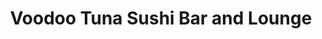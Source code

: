 ---
layout: place
title: Voodoo Tuna Sushi Bar and Lounge
permalink: /ohio/lakewood/voodoo-tuna-sushi-bar-and-lounge.html
stateAbbr: OH
stateName: Ohio
cityName: Lakewood
seo:
  type: restaurant
  links: http://voodootuna.com/
place_id: ChIJ46K7pmvyMIgRkcNssl2WTyU
photos:
  - name: >-
      places/ChIJ46K7pmvyMIgRkcNssl2WTyU/photos/AeeoHcLpyGiDEqbgOHj5WbMaSKkrQyn62Y8mu-QvtarXJgUo1NqLFw3kx3XZttPzlNCw6UUXa97xEFMrQjl8cBFsKk-XLk3v-9IZC8BesrxYbJZtFR4slLpLKDgp4NquE53H_u2lxw5aEXg5-jOLYau41pL7Kg1szciG7PWxJ-xv0OV-2JCF-lTtHLCUllxzgcgp0Vtya_czNbsVfx-2sa9cGFjt_TrgBxuYSWOwZh9ZATs5sWThFGi0rjN0kKLzLOp_IjOXwpQRBYuOZLhuymSLb2vNnLbYw1NuPkKlIehYp00UMw
    widthPx: 960
    heightPx: 720
    authorAttributions:
      - displayName: Voodoo Tuna Sushi Bar and Restaurant
        uri: https://maps.google.com/maps/contrib/105832727280646639067
        photoUri: >-
          https://lh3.googleusercontent.com/a-/ALV-UjU2dA66JIl5TWKlPhUd5-X9C3axCBR6uw1GlMDVzrlv4R1Vvz71=s100-p-k-no-mo
    flagContentUri: >-
      https://www.google.com/local/imagery/report/?cb_client=maps_api_places.places_api&image_key=!1e10!2sAF1QipOrdSWkySm3aZOcegT9lANXdzvOeXbXdRgugsgG&hl=en-US
    googleMapsUri: >-
      https://www.google.com/maps/place//data=!3m4!1e2!3m2!1sAF1QipOrdSWkySm3aZOcegT9lANXdzvOeXbXdRgugsgG!2e10!4m2!3m1!1s0x8830f26ba6bba2e3:0x254f965db26cc391
  - name: >-
      places/ChIJ46K7pmvyMIgRkcNssl2WTyU/photos/AeeoHcLwWjsTfUnDd_YXxM3-I4n_K3amG6eNaL5Q8b4ZVn5qNYmlmuXiRNELjMFhck1wwbMOdvH2fpgDgrixIbFn8QKKSnnWlZOSTdXXgwczVpWxs5QyMB8DFIIOhrtS_Zrpruozp3S_PT-u_Dhb3aHfoyeVAFMwGzS8RNhI-Q0L0RdJ_57kecsOAXGhNsLcPul9E-6qMPBmljPWP6GdzHEabvWapJCXA3fpZeBeVp4U9NgfE1p5xd5DPa4_dcDMG8UsPJzRk8mV46E5UjHmlEILBX25MMeanJjJeoeIz0IOmWU_oA
    widthPx: 851
    heightPx: 315
    authorAttributions:
      - displayName: Voodoo Tuna Sushi Bar and Restaurant
        uri: https://maps.google.com/maps/contrib/105832727280646639067
        photoUri: >-
          https://lh3.googleusercontent.com/a-/ALV-UjU2dA66JIl5TWKlPhUd5-X9C3axCBR6uw1GlMDVzrlv4R1Vvz71=s100-p-k-no-mo
    flagContentUri: >-
      https://www.google.com/local/imagery/report/?cb_client=maps_api_places.places_api&image_key=!1e10!2sAF1QipNTuuUCELEocb4fzB_dgXjIi09Ucj2qsbU_gsW2&hl=en-US
    googleMapsUri: >-
      https://www.google.com/maps/place//data=!3m4!1e2!3m2!1sAF1QipNTuuUCELEocb4fzB_dgXjIi09Ucj2qsbU_gsW2!2e10!4m2!3m1!1s0x8830f26ba6bba2e3:0x254f965db26cc391
  - name: >-
      places/ChIJ46K7pmvyMIgRkcNssl2WTyU/photos/AeeoHcLs8AeJwFU8In-5veKUJMa3OfC89xhpADGbmtmKNFlIKAgdZhsxuIp1wh5kf86J3jpQtUsrAK33i5W7LbmlbjqOoFAG37vbtJvsD3qCRLwXujdRFdhlfr-0kPCtBR-UclUeHdclDtceZZ4I22mlq_RbiZ-qAXoVN47IQIJb0Gnb2wAMQIRlUiEgWfvY5eVtLfqCasTfUVRrY8jk28S7SPNsHMCPyCFnYzxIwNF-IbAqxHDclRZ8Xr5mP1GNNCkz1mAfbmVakaOBwkxxbMVauAOr1kF5-3Bpsinesjm_goBa9pS1V-IUFymvcwWi4ZcrhOvvqCt8Boffuy53Q36ndCkJNakTzEyn0-i5CYGGjYLZKT3xrUJze9AswuhpoJDtnlMvvI5LwPPzZHosCLS5CsKIorJxKUgc9BYi4CwRh6PPUOSv
    widthPx: 3600
    heightPx: 4800
    authorAttributions:
      - displayName: Kayleigh Smith
        uri: https://maps.google.com/maps/contrib/109556838263717003525
        photoUri: >-
          https://lh3.googleusercontent.com/a-/ALV-UjXxlERRjzu_dde_in9mpE2a9yF8H2jwcLzGpBjdKp7OuTegG8Vb=s100-p-k-no-mo
    flagContentUri: >-
      https://www.google.com/local/imagery/report/?cb_client=maps_api_places.places_api&image_key=!1e10!2sCIHM0ogKEICAgICLgPbxrgE&hl=en-US
    googleMapsUri: >-
      https://www.google.com/maps/place//data=!3m4!1e2!3m2!1sCIHM0ogKEICAgICLgPbxrgE!2e10!4m2!3m1!1s0x8830f26ba6bba2e3:0x254f965db26cc391
  - name: >-
      places/ChIJ46K7pmvyMIgRkcNssl2WTyU/photos/AeeoHcK-yDbnzwDI2sk4J_qWiqp2I-zoJ3Q8IMSSsCboMMQ2CV7skuaQ3gq-9V_c9nUzy75l5spfilfAu0V7OkfvUfMrPRfe7lYa6g8xQ2D0uosG-KCK4_rPTy-cGfCsAkJRow4VaFUob94H8hohO-0cJweoNR0ok2fYJcwnHsVtx3LClJZByXV2n-Y-HzMpYx8B0J51m30fkOxZD0B213iXmmpTMhb74-8otfZJ5X-vcUJHySdTBTzbLrfjOCmwy04t98TG82_Q6AyyQTaPymYgCW5n-GrgjuT-EWnhUIwUOJ1yrON47UcGdoeu5ARtPxr5S0GZpLJ0n8E3Y23m9R0vbeZ88gd2oG5hZQkwpE7PmlBWmoo8m1jrOwzdN3MthJ_pZAjQDLTfbAcxQ8hvOy1hs0paxo0Ao2ad_gGSb_N4J6sXZmfX
    widthPx: 4032
    heightPx: 3024
    authorAttributions:
      - displayName: Charles H
        uri: https://maps.google.com/maps/contrib/105002273221901963871
        photoUri: >-
          https://lh3.googleusercontent.com/a-/ALV-UjUcpAlSvgL7sEkrPLav5WIkGo2RcXK1F8COgo_nqLf7JO_Ci4yBSQ=s100-p-k-no-mo
    flagContentUri: >-
      https://www.google.com/local/imagery/report/?cb_client=maps_api_places.places_api&image_key=!1e10!2sCIHM0ogKEICAgIC1zsmWyQE&hl=en-US
    googleMapsUri: >-
      https://www.google.com/maps/place//data=!3m4!1e2!3m2!1sCIHM0ogKEICAgIC1zsmWyQE!2e10!4m2!3m1!1s0x8830f26ba6bba2e3:0x254f965db26cc391
  - name: >-
      places/ChIJ46K7pmvyMIgRkcNssl2WTyU/photos/AeeoHcIXNO5bDvRjoFDROMf0YiwRowDPD44OkdcCMv-2FY9J0E1z1POkV2HyJIdby9iTa6w0mX96VoZeIZdmADEV7c8Bnx-UxBDxsf-fTKpp_xbbxh40U1A6wYLjMKZfSh94h_8V6dX37LCZCt4gchf7iQHkXdJgC4Xo0tcYiulnOUZEa9bNVLT_IhGMgisPlKajFEAQJkumnIx-8lNmebeYPKMhEm1HKlGtbUnvdMa_yOdOlE7gf3rvsBjn3eCqGuB1Q7VrsdBj0M4_-wl8uaDNG9j2GXHPvSmtbQ5_tDfoqdh6k2xqZMbMZOMmvly0eQoB1_U34IR8jgM8QmX8MM_pDMVrtFeIf9WFN2Qq9zbrA77X7g7ASRKIjl2YZE1Wi3lmA-yusBmwPrftWohoxV8IEATQYfF3IgXeDGfctlRl1_k
    widthPx: 3072
    heightPx: 4080
    authorAttributions:
      - displayName: Mike McCarthy
        uri: https://maps.google.com/maps/contrib/111254005621704738779
        photoUri: >-
          https://lh3.googleusercontent.com/a-/ALV-UjXzZUtmpx7dV6FV9-FUy7QsdtzHwwp4lbv7DezrDuFlaqNbrrM=s100-p-k-no-mo
    flagContentUri: >-
      https://www.google.com/local/imagery/report/?cb_client=maps_api_places.places_api&image_key=!1e10!2sCIHM0ogKEICAgICxlaLTEg&hl=en-US
    googleMapsUri: >-
      https://www.google.com/maps/place//data=!3m4!1e2!3m2!1sCIHM0ogKEICAgICxlaLTEg!2e10!4m2!3m1!1s0x8830f26ba6bba2e3:0x254f965db26cc391
  - name: >-
      places/ChIJ46K7pmvyMIgRkcNssl2WTyU/photos/AeeoHcLPVKGkGrbUGHkB66xt1JRHyeOakLd2KDrtUsNEJRF6ZRh3wvcHqW1DRGs01qv1whpTTc5LUX2n5qxHWPxhhLqGnVMXFN5f5ggsOiYUcm_4PBu9yAncCanwJGXQkYUqE2rVj2BbR3m3RL6Z2P3_6JHGAPIceLUw1frKKznjOkTmYlJZe0ZYcZefM5I-hJXQsBZvqM-p0-kArsMe5BMQ4j0o7ijEv486TqZBlO6NY5J7AOjsD68zSwSsm08p_2WRumBksXIi2AhcAv-S-4p_LphzJ8t7Fjl9WD8lA35waAp5yAFNE62hbQWXNFUUhHhg_iuQ7P7pLf1zbTv3Sp1aREPeNBHUYTX1uGbJxeBTZxi2ktyl2-ePNTGgxZwCgFOeFkc1Epdasur-6wbAklb2Y0aYZbZY2yihnKlshUfaV-sMRQ
    widthPx: 3024
    heightPx: 4032
    authorAttributions:
      - displayName: Kd8jnk
        uri: https://maps.google.com/maps/contrib/116537400024199150205
        photoUri: >-
          https://lh3.googleusercontent.com/a-/ALV-UjWz0paGzA-oGKhhd30_ZaacQSfdfcZw8p_syP8dXYSPkwVDmihc=s100-p-k-no-mo
    flagContentUri: >-
      https://www.google.com/local/imagery/report/?cb_client=maps_api_places.places_api&image_key=!1e10!2sCIHM0ogKEICAgICB64b9cg&hl=en-US
    googleMapsUri: >-
      https://www.google.com/maps/place//data=!3m4!1e2!3m2!1sCIHM0ogKEICAgICB64b9cg!2e10!4m2!3m1!1s0x8830f26ba6bba2e3:0x254f965db26cc391
  - name: >-
      places/ChIJ46K7pmvyMIgRkcNssl2WTyU/photos/AeeoHcIwpEVX6A5iV2kEEthgmszZ1356SbISoX6M_A4dHLdSWUMxWLLfJ4kN4iGM-WsTzaM3am-Wo5xSvCzMjXpm-ZGeV9WjbhBAvfcv-GbdlzRWJsuqMCi_CUC4iDHi1NnSxx3Rj4Tyf31v1jHPSN2ype3GpbPr6KoXfBLdHdT6wjMIgZujYK-6lvyOlmt7SelYwGag9mPFAGs3o-Dqhtq3kF1NJsyfhiLvy1AY7enQLte_TjA-bVsEziuQa01tEEfXhquHYwor4jMSyJb38LZdnT3ZShGP7rQRb1yTIXrzXl0Gy0R9ao1BloZTPyuq5VyCnPsfuhNzStTBMe8kzCUwBm3w0SuzqYg5aXXePLChg8zhnfzoC0jBwNQhwBMEXTbkQimFpee0xstZ4yeyxhlP5zphwkydvwz8nExBTCtnjSBH1TM
    widthPx: 4032
    heightPx: 3024
    authorAttributions:
      - displayName: Kiarra Saito-Beckman
        uri: https://maps.google.com/maps/contrib/116018731813324487158
        photoUri: >-
          https://lh3.googleusercontent.com/a-/ALV-UjUTGgYoJ_s1ljJrcuA7SnRuXG82dnvOXRqnLuRE0glEt4wHk65L=s100-p-k-no-mo
    flagContentUri: >-
      https://www.google.com/local/imagery/report/?cb_client=maps_api_places.places_api&image_key=!1e10!2sCIHM0ogKEICAgIDD7er2zAE&hl=en-US
    googleMapsUri: >-
      https://www.google.com/maps/place//data=!3m4!1e2!3m2!1sCIHM0ogKEICAgIDD7er2zAE!2e10!4m2!3m1!1s0x8830f26ba6bba2e3:0x254f965db26cc391
  - name: >-
      places/ChIJ46K7pmvyMIgRkcNssl2WTyU/photos/AeeoHcLWjxZAJqYHGZdznJ3Bo7exhyPxOkz3Bw6I8RT_TEWF_sPYDiIbvJNU1Hxa9MfiA1xAHmcTeHK0JcBKdO2oeqUMoGar-wJVcjOIELtPVkDy1SyJXRC6Vkdl0gJB2ZYPzUgqi-_HCw7wl_ErjzByS_q8mQ95wi7mEXLNMWP548Tr-9op7EL04uORMX5RvjhqgM3YIL713ML5pc5ICwDz1cinaa5Kz6gVC8DbcFFsFeUcwr9kugeJuCNVAi--4dbQl_dKb9LwxgKBi80UaChkKGVp_0jhUwOdd64aBqXDszdynelm9-RZoNrBdG8nKSiKEi19eRqbBp4NNUR4le6dig0Inpx7xaqGAL3OiJ1h2GHjqWbOWgJl1MhZR1YHVaOgGaS60VEN6zYvDUIjWpCTMpzPCvaFl4MOClIprdWk1co
    widthPx: 3000
    heightPx: 4000
    authorAttributions:
      - displayName: Rene Royalty
        uri: https://maps.google.com/maps/contrib/113775766054859876043
        photoUri: >-
          https://lh3.googleusercontent.com/a-/ALV-UjWVS_DEYmDG-pJO6HveCh1c6SU9WWAuCZOZ_l1uoMvoDSYYPhdPsA=s100-p-k-no-mo
    flagContentUri: >-
      https://www.google.com/local/imagery/report/?cb_client=maps_api_places.places_api&image_key=!1e10!2sCIHM0ogKEICAgICG37GUSQ&hl=en-US
    googleMapsUri: >-
      https://www.google.com/maps/place//data=!3m4!1e2!3m2!1sCIHM0ogKEICAgICG37GUSQ!2e10!4m2!3m1!1s0x8830f26ba6bba2e3:0x254f965db26cc391
  - name: >-
      places/ChIJ46K7pmvyMIgRkcNssl2WTyU/photos/AeeoHcJ8LcN9EoapHkjy3T1QZTRRmDo8D3QASkkoe4YTsOCHh4QDplTnzb_9D1zFQ2R4e2MuLazPxXUsEleqj5lfMRkekVrKXT3RX88oE67alaoJfyGa_F3v3wI0qMyjID6iCy2E66EFhV-bv1d_OeYZGdVCzZdbpcdoeb75oIMuTiR9wosxmoBIBfnN2THMd1NBiefcwyQv0EadVagOkrRRyk9Nos-gexqPlou3fsYkIc8UZXwtDY0fU011epLOv9iPcy5uXSf3kWPbAbIxcCnvERMDt340XC61EnOjVm-4aolObAOaDS70qxIhPSDOAjvwx7Yjz9PD15fQ7qlH-ko0hIyCKZA8c-xYHDAdPCN_bFrTVEL4nn5F07RGQ45fM6uexihHoGwuCIjJzMJ0bHFixm72-y19I3DpbILmUGxiFBQ
    widthPx: 1920
    heightPx: 1080
    authorAttributions:
      - displayName: Don Shaner
        uri: https://maps.google.com/maps/contrib/115832040787117850734
        photoUri: >-
          https://lh3.googleusercontent.com/a-/ALV-UjVbUXH9tzTPJkmAZdnvAgNfIq1jyrpbs1GUaIDmuJPwTnMh9KMj=s100-p-k-no-mo
    flagContentUri: >-
      https://www.google.com/local/imagery/report/?cb_client=maps_api_places.places_api&image_key=!1e10!2sCIHM0ogKEICAgIDE27rIbQ&hl=en-US
    googleMapsUri: >-
      https://www.google.com/maps/place//data=!3m4!1e2!3m2!1sCIHM0ogKEICAgIDE27rIbQ!2e10!4m2!3m1!1s0x8830f26ba6bba2e3:0x254f965db26cc391
  - name: >-
      places/ChIJ46K7pmvyMIgRkcNssl2WTyU/photos/AeeoHcK3MqMEBTmXm4Tssv0N-VOXR2aTHJJEWkPFJfLGJRkuCnnsF4MTtiRoE3w4k88rlRcRd6kFZM26TzVoh43cVwggWiNWAUE5EejftfOtqesUiL0y61Bo7Ny32WWQGF69IOnKLMtxIhTZBu3vU2DVQwXunKCotNnxPa8QqLE2fys6ZJm237P6fVkojKdBNIE_qpqoXMLHBDB3RcJ_4rwQXT7kJcgIYbVRWdHPMzgQwb40iIyDjzSm848oIjh8ntWDwpKCYfeC11t7K9uWcClel10l001WbQcA2hpovKjn9HD1ys-ucBKLmrQRRnr5SX1876Q3bjGkjnNVwytE47PXm3MygPbnPVvqsEISoVBjzeiQjTIX_Ai09w5SmhPyBScFQ_efht3t_9OPiSYGPPyQM9WJq2VWcgsL0BxIQJsroUS-ww
    widthPx: 3024
    heightPx: 4032
    authorAttributions:
      - displayName: Tiffany Tippen
        uri: https://maps.google.com/maps/contrib/102150212059728994530
        photoUri: >-
          https://lh3.googleusercontent.com/a/ACg8ocIPqPS8atBVACP91Ew-Acho9gUspGFegrR4eLw4GId3hJnc2A=s100-p-k-no-mo
    flagContentUri: >-
      https://www.google.com/local/imagery/report/?cb_client=maps_api_places.places_api&image_key=!1e10!2sCIHM0ogKEICAgIDdz--LJA&hl=en-US
    googleMapsUri: >-
      https://www.google.com/maps/place//data=!3m4!1e2!3m2!1sCIHM0ogKEICAgIDdz--LJA!2e10!4m2!3m1!1s0x8830f26ba6bba2e3:0x254f965db26cc391
address: 15326 Detroit Ave, Lakewood, OH 44107, USA
street: 15326 Detroit Ave
city: Lakewood
state: OH
zip: '44107'
country: USA
neighborhood: null
latitude: '41.485378'
longitude: '-81.803544'
accessibility_options:
  wheelchairAccessibleParking: true
  wheelchairAccessibleEntrance: true
  wheelchairAccessibleRestroom: true
  wheelchairAccessibleSeating: true
business_status: OPERATIONAL
name: Voodoo Tuna Sushi Bar and Lounge
google_maps_links:
  directionsUri: >-
    https://www.google.com/maps/dir//''/data=!4m7!4m6!1m1!4e2!1m2!1m1!1s0x8830f26ba6bba2e3:0x254f965db26cc391!3e0
  placeUri: https://maps.google.com/?cid=2688532831733072785
  writeAReviewUri: >-
    https://www.google.com/maps/place//data=!4m3!3m2!1s0x8830f26ba6bba2e3:0x254f965db26cc391!12e1
  reviewsUri: >-
    https://www.google.com/maps/place//data=!4m4!3m3!1s0x8830f26ba6bba2e3:0x254f965db26cc391!9m1!1b1
  photosUri: >-
    https://www.google.com/maps/place//data=!4m3!3m2!1s0x8830f26ba6bba2e3:0x254f965db26cc391!10e5
primary_type: Restaurant
opening_hours:
  regular: null
  current: null
secondary_opening_hours:
  regular:
    weekdayDescriptions: null
    type: null
  current:
    weekdayDescriptions: null
    type: null
phone: (216) 302-8862
price_level: PRICE_LEVEL_MODERATE
price_range: $20 &ndash; $30
rating: '4.5'
rating_count: 0
website: http://voodootuna.com/
description: >-
  Discover Voodoo Tuna Sushi Bar and Lounge in Lakewood, OH$$$Voodoo Tuna Sushi
  Bar and Lounge in Lakewood, OH, stands out as a casual spot blending Asian
  fusion flavors with inventive sushi options, making it a go-to choice for
  those seeking fresh Japanese-inspired dishes and a relaxing vibe. The menu
  highlights creative rolls paired with a variety of craft cocktails, set in a
  sleek interior that includes an inviting patio for outdoor dining.
  Accessibility features like wheelchair-friendly entrances and seating add to
  its appeal for a wide range of visitors, while the focus on vegetarian options
  and group-friendly atmosphere enhances the overall experience. Whether you're
  exploring sushi restaurants near me or looking for top-rated spots with a mix
  of drinks and bites, this location delivers a modern twist on classic
  favorites that keeps things fresh and engaging.
generative_summary: >-
  Discover Voodoo Tuna Sushi Bar and Lounge in Lakewood, OH$$$Voodoo Tuna Sushi
  Bar and Lounge in Lakewood, OH, stands out as a casual spot blending Asian
  fusion flavors with inventive sushi options, making it a go-to choice for
  those seeking fresh Japanese-inspired dishes and a relaxing vibe. The menu
  highlights creative rolls paired with a variety of craft cocktails, set in a
  sleek interior that includes an inviting patio for outdoor dining.
  Accessibility features like wheelchair-friendly entrances and seating add to
  its appeal for a wide range of visitors, while the focus on vegetarian options
  and group-friendly atmosphere enhances the overall experience. Whether you're
  exploring sushi restaurants near me or looking for top-rated spots with a mix
  of drinks and bites, this location delivers a modern twist on classic
  favorites that keeps things fresh and engaging.
generative_disclosure: Summarized by AI using the Grok-3-Mini model.
reviews:
  - name: >-
      places/ChIJ46K7pmvyMIgRkcNssl2WTyU/reviews/ChdDSUhNMG9nS0VJQ0FnSUNfOFB6VjNRRRAB
    relativePublishTimeDescription: 3 months ago
    rating: 5
    text:
      text: >-
        It was our first visit and we enjoyed every minute! Their cocktails and
        food were amazing. The bartender was great! It was a busy night, but he
        took a great care of us.

        The cheesecake with Asian pear - omg, you should try it. Definitely will
        be back.
      languageCode: en
    originalText:
      text: >-
        It was our first visit and we enjoyed every minute! Their cocktails and
        food were amazing. The bartender was great! It was a busy night, but he
        took a great care of us.

        The cheesecake with Asian pear - omg, you should try it. Definitely will
        be back.
      languageCode: en
    authorAttribution:
      displayName: artyulia77 Юлія Артемчук
      uri: https://www.google.com/maps/contrib/103645489349127199092/reviews
      photoUri: >-
        https://lh3.googleusercontent.com/a/ACg8ocLIYPNM1-bfT_rzSxoCq1wFN94SmeIZ6t6eexV7JFuW_LVD0Q=s128-c0x00000000-cc-rp-mo
    publishTime: '2025-01-12T05:11:11.663306Z'
    flagContentUri: >-
      https://www.google.com/local/review/rap/report?postId=ChdDSUhNMG9nS0VJQ0FnSUNfOFB6VjNRRRAB&d=17924085&t=1
    googleMapsUri: >-
      https://www.google.com/maps/reviews/data=!4m6!14m5!1m4!2m3!1sChdDSUhNMG9nS0VJQ0FnSUNfOFB6VjNRRRAB!2m1!1s0x8830f26ba6bba2e3:0x254f965db26cc391
  - name: >-
      places/ChIJ46K7pmvyMIgRkcNssl2WTyU/reviews/ChdDSUhNMG9nS0VJQ0FnSURkei0tTGhBRRAB
    relativePublishTimeDescription: a year ago
    rating: 5
    text:
      text: >-
        The restaurant has a clean, inviting atmosphere with appropriate decor.

        Great food! I got so excited when our sushi came out I didn’t get any
        pictures but we had 5 different rolls of all varieties and everything
        was delicious.

        Our appetizers are pictured. The calamari isn’t frozen you can tell it’s
        fresh. They use a mustard sauce which is a nice spin to keep it current
        and different from other places.

        The mussels….. oh my goodness those mussels. I might just get those as
        an entree next time. I could drink the sauce. The little pitas included
        are GREAT for sopping it up. 10/10 will eat those again, many times.

        Overall I highly suggest checking this place out. What a great option in
        one of the best cities in the Cleveland area for true culinary art.
      languageCode: en
    originalText:
      text: >-
        The restaurant has a clean, inviting atmosphere with appropriate decor.

        Great food! I got so excited when our sushi came out I didn’t get any
        pictures but we had 5 different rolls of all varieties and everything
        was delicious.

        Our appetizers are pictured. The calamari isn’t frozen you can tell it’s
        fresh. They use a mustard sauce which is a nice spin to keep it current
        and different from other places.

        The mussels….. oh my goodness those mussels. I might just get those as
        an entree next time. I could drink the sauce. The little pitas included
        are GREAT for sopping it up. 10/10 will eat those again, many times.

        Overall I highly suggest checking this place out. What a great option in
        one of the best cities in the Cleveland area for true culinary art.
      languageCode: en
    authorAttribution:
      displayName: Tiffany Tippen
      uri: https://www.google.com/maps/contrib/102150212059728994530/reviews
      photoUri: >-
        https://lh3.googleusercontent.com/a/ACg8ocIPqPS8atBVACP91Ew-Acho9gUspGFegrR4eLw4GId3hJnc2A=s128-c0x00000000-cc-rp-mo
    publishTime: '2024-02-28T16:10:03.263178Z'
    flagContentUri: >-
      https://www.google.com/local/review/rap/report?postId=ChdDSUhNMG9nS0VJQ0FnSURkei0tTGhBRRAB&d=17924085&t=1
    googleMapsUri: >-
      https://www.google.com/maps/reviews/data=!4m6!14m5!1m4!2m3!1sChdDSUhNMG9nS0VJQ0FnSURkei0tTGhBRRAB!2m1!1s0x8830f26ba6bba2e3:0x254f965db26cc391
  - name: >-
      places/ChIJ46K7pmvyMIgRkcNssl2WTyU/reviews/ChZDSUhNMG9nS0VJQ0FnSUNMZ1BieFRnEAE
    relativePublishTimeDescription: 10 months ago
    rating: 4
    text:
      text: >-
        Ate here for my sister’s birthday and it was a great experience! Our
        server was wonderful and very attentive. I love the selection of rolls
        they have, they really cater to everyone’s dietary preferences while
        also offering unique combinations. I’ll definitely be back!
      languageCode: en
    originalText:
      text: >-
        Ate here for my sister’s birthday and it was a great experience! Our
        server was wonderful and very attentive. I love the selection of rolls
        they have, they really cater to everyone’s dietary preferences while
        also offering unique combinations. I’ll definitely be back!
      languageCode: en
    authorAttribution:
      displayName: Kayleigh Smith
      uri: https://www.google.com/maps/contrib/109556838263717003525/reviews
      photoUri: >-
        https://lh3.googleusercontent.com/a-/ALV-UjXxlERRjzu_dde_in9mpE2a9yF8H2jwcLzGpBjdKp7OuTegG8Vb=s128-c0x00000000-cc-rp-mo-ba4
    publishTime: '2024-06-13T23:27:19.017502Z'
    flagContentUri: >-
      https://www.google.com/local/review/rap/report?postId=ChZDSUhNMG9nS0VJQ0FnSUNMZ1BieFRnEAE&d=17924085&t=1
    googleMapsUri: >-
      https://www.google.com/maps/reviews/data=!4m6!14m5!1m4!2m3!1sChZDSUhNMG9nS0VJQ0FnSUNMZ1BieFRnEAE!2m1!1s0x8830f26ba6bba2e3:0x254f965db26cc391
  - name: >-
      places/ChIJ46K7pmvyMIgRkcNssl2WTyU/reviews/ChZDSUhNMG9nS0VJQ0FnSURPbzVuQldBEAE
    relativePublishTimeDescription: 2 years ago
    rating: 5
    text:
      text: >-
        Voodoo Tuna was an awesome experience. The decor is beautiful and the
        location is prime. There's a whole sushi menu, ramen, or poke bowls but
        we opted for small plates and starters. The shishito peppers are yummy
        and the lobster nachos were to die for. The dip was absolutely delicious
        and the fried chips were perfect for it. We also had oysters and they
        were amazing. Our server was also great.
      languageCode: en
    originalText:
      text: >-
        Voodoo Tuna was an awesome experience. The decor is beautiful and the
        location is prime. There's a whole sushi menu, ramen, or poke bowls but
        we opted for small plates and starters. The shishito peppers are yummy
        and the lobster nachos were to die for. The dip was absolutely delicious
        and the fried chips were perfect for it. We also had oysters and they
        were amazing. Our server was also great.
      languageCode: en
    authorAttribution:
      displayName: Allison Sowa
      uri: https://www.google.com/maps/contrib/112060611511284398811/reviews
      photoUri: >-
        https://lh3.googleusercontent.com/a-/ALV-UjXMCDambULSg6AGBOancuNid23nLyjt2m228gbbC6E2EQRs7jcg5A=s128-c0x00000000-cc-rp-mo-ba5
    publishTime: '2022-07-12T23:30:02.820039Z'
    flagContentUri: >-
      https://www.google.com/local/review/rap/report?postId=ChZDSUhNMG9nS0VJQ0FnSURPbzVuQldBEAE&d=17924085&t=1
    googleMapsUri: >-
      https://www.google.com/maps/reviews/data=!4m6!14m5!1m4!2m3!1sChZDSUhNMG9nS0VJQ0FnSURPbzVuQldBEAE!2m1!1s0x8830f26ba6bba2e3:0x254f965db26cc391
  - name: >-
      places/ChIJ46K7pmvyMIgRkcNssl2WTyU/reviews/ChZDSUhNMG9nS0VJQ0FnSURhcHZ6eUNREAE
    relativePublishTimeDescription: 3 years ago
    rating: 4
    text:
      text: >-
        Nice outside seating area. Food was good. The chicken fried rice was a
        little bland, but the Lobster nachos were amazing. Went during Happy
        Hour when they first opened so no crowd and fast service.
      languageCode: en
    originalText:
      text: >-
        Nice outside seating area. Food was good. The chicken fried rice was a
        little bland, but the Lobster nachos were amazing. Went during Happy
        Hour when they first opened so no crowd and fast service.
      languageCode: en
    authorAttribution:
      displayName: Nita D
      uri: https://www.google.com/maps/contrib/105855582537362241209/reviews
      photoUri: >-
        https://lh3.googleusercontent.com/a-/ALV-UjUq5b2mdLXiMjfRe_YmPtVp2Rm3e9awSYN5_Q8CefjqdY5I1zTt=s128-c0x00000000-cc-rp-mo-ba3
    publishTime: '2021-08-20T11:13:58.265166Z'
    flagContentUri: >-
      https://www.google.com/local/review/rap/report?postId=ChZDSUhNMG9nS0VJQ0FnSURhcHZ6eUNREAE&d=17924085&t=1
    googleMapsUri: >-
      https://www.google.com/maps/reviews/data=!4m6!14m5!1m4!2m3!1sChZDSUhNMG9nS0VJQ0FnSURhcHZ6eUNREAE!2m1!1s0x8830f26ba6bba2e3:0x254f965db26cc391
review_summary: >-
  What Customers Are Saying About the Experience$$$Folks who visit this spot
  often highlight the tasty sushi and appetizers as standout features, with many
  enjoying the variety of rolls that cater to different tastes and preferences.
  Service tends to be attentive and welcoming, making for a smooth dining
  experience even on busier nights, while creative cocktails and fresh starters
  like calamari add a fun element to meals. While some note that certain dishes
  could use a bit more flavor punch, the overall consensus leans positive,
  praising the cozy atmosphere and value for the price. If you're on the hunt
  for sushi places near me that offer solid options for groups or casual
  outings, this venue delivers reliably enjoyable vibes without any major
  letdowns. All in all, it's a solid pick for anyone craving good food in a
  laid-back setting, with most leaving satisfied and eager to return.
review_disclosure: Summarized by AI using the Grok-3-Mini model.
parking_options:
  freeParkingLot: true
  freeStreetParking: true
  paidStreetParking: true
payment_options:
  acceptsCreditCards: true
  acceptsDebitCards: true
  acceptsCashOnly: false
allow_dogs: null
curbside_pickup: null
delivery: true
dine_in: true
good_for_children: true
good_for_groups: true
good_for_sports: null
live_music: false
menu_for_children: true
outdoor_seating: true
reservable: true
restroom: true
serves_beer: true
serves_breakfast: false
serves_brunch: null
serves_cocktails: true
serves_coffee: true
serves_dinner: true
serves_dessert: true
serves_lunch: null
serves_vegetarian_food: true
serves_wine: true
takeout: true
update_category: pro
places_description: >-
  Asian fusion fare & inventive sushi rolls served with craft cocktails in a
  sleek space with a patio.

---